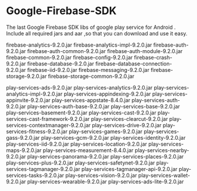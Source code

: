 # Google-Firebase-SDK
The last Google Firebase SDK libs of google play service for Android .
Include all required jars and aar ,so that you can download and use it easy.


firebase-analytics-9.2.0.jar
 firebase-analytics-impl-9.2.0.jar
 firebase-auth-9.2.0.jar
 firebase-auth-common-9.2.0.jar
 firebase-auth-module-9.2.0.jar
 firebase-common-9.2.0.jar
 firebase-config-9.2.0.jar
 firebase-crash-9.2.0.jar
 firebase-database-9.2.0.jar
 firebase-database-connection-9.2.0.jar
 firebase-iid-9.2.0.jar
 firebase-messaging-9.2.0.jar
 firebase-storage-9.2.0.jar
 firebase-storage-common-9.2.0.jar

play-services-ads-9.2.0.jar
play-services-analytics-9.2.0.jar
play-services-analytics-impl-9.2.0.jar
play-services-appindexing-9.2.0.jar
play-services-appinvite-9.2.0.jar
play-services-appstate-8.4.0.jar
play-services-auth-9.2.0.jar
play-services-auth-base-9.2.0.jar
play-services-base-9.2.0.jar
play-services-basement-9.2.0.jar
play-services-cast-9.2.0.jar
play-services-cast-framework-9.2.0.jar
play-services-clearcut-9.2.0.jar
play-services-contextmanager-9.2.0.jar
play-services-drive-9.2.0.jar
play-services-fitness-9.2.0.jar
play-services-games-9.2.0.jar
play-services-gass-9.2.0.jar
play-services-gcm-9.2.0.jar
play-services-identity-9.2.0.jar
play-services-iid-9.2.0.jar
play-services-location-9.2.0.jar
play-services-maps-9.2.0.jar
play-services-measurement-8.4.0.jar
play-services-nearby-9.2.0.jar
play-services-panorama-9.2.0.jar
play-services-places-9.2.0.jar
play-services-plus-9.2.0.jar
play-services-safetynet-9.2.0.jar
play-services-tagmanager-9.2.0.jar
play-services-tagmanager-api-9.2.0.jar
play-services-tasks-9.2.0.jar
play-services-vision-9.2.0.jar
play-services-wallet-9.2.0.jar
play-services-wearable-9.2.0.jar
play-services-ads-lite-9.2.0.jar
